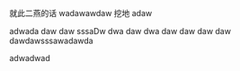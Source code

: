就此二燕的话
wadawawdaw
挖地
adaw

adwada
daw
daw
sssaDw
dwa
daw
dwa
daw
daw
daw
daw
dawdawsssawadawda

adwadwad